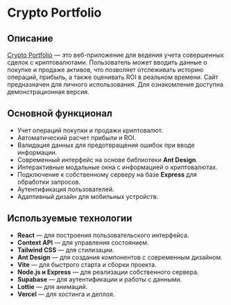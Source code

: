 # Crypto Portfolio

## Описание
[Crypto Portfolio](https://www.coin-book.ru/) — это веб-приложение для ведения учета совершенных сделок с криптовалютами. Пользователь может вводить данные о покупке и продаже активов, что позволяет отслеживать историю операций, прибыль, а также оценивать ROI в реальном времени. Сайт предназначен для личного использования. Для ознакомления доступна демонстрационная версия.

## Основной функционал
- Учет операций покупки и продажи криптовалют.
- Автоматический расчет прибыли и ROI.
- Валидация данных для предотвращения ошибок при вводе информации.
- Современный интерфейс на основе библиотеки **Ant Design**.
- Интерактивные модальные окна с информацией о криптовалютах.
- Подключение к собственному серверу на базе **Express** для обработки запросов.
- Аутентификация пользователей.
- Адаптивный дизайн для мобильных устройств.

## Используемые технологии
- **React** — для построения пользовательского интерфейса.
-  **Context API** — для управления состоянием.
- **Tailwind CSS** — для стилизации.
- **Ant Design** — для создания компонентов с современным дизайном.
- **Vite** — для быстрого старта и сборки проекта.
- **Node.js и Express** — для реализации собственного сервера.
- **Supabase** — для аутентификации и работы с данными.
- **Lottie** — для анимаций.
- **Vercel** — для хостинга и деплоя.
